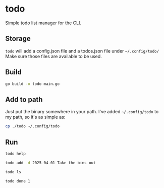 # todo

Simple todo list manager for the CLI.

## Storage

`todo` will add a config.json file and a todos.json file under `~/.config/todo/`
Make sure those files are available to be used.

## Build

```sh
go build -o todo main.go
```

## Add to path

Just put the binary somewhere in your path.
I've added `~/.config/todo` to my path, so it's as simple as:

```sh
cp ./todo ~/.config/todo
```

## Run

```sh
todo help

todo add -d 2025-04-01 Take the bins out

todo ls

todo done 1
```
